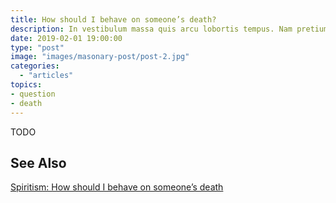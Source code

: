 ```yaml
---
title: How should I behave on someone’s death?
description: In vestibulum massa quis arcu lobortis tempus. Nam pretium arcu in odio vulputate luctus.
date: 2019-02-01 19:00:00
type: "post"
image: "images/masonary-post/post-2.jpg"
categories: 
  - "articles"
topics: 
- question
- death
---
```


TODO


## See Also
[Spiritism: How should I behave on someone’s death](/spiritism/reincarnation/reactions)
